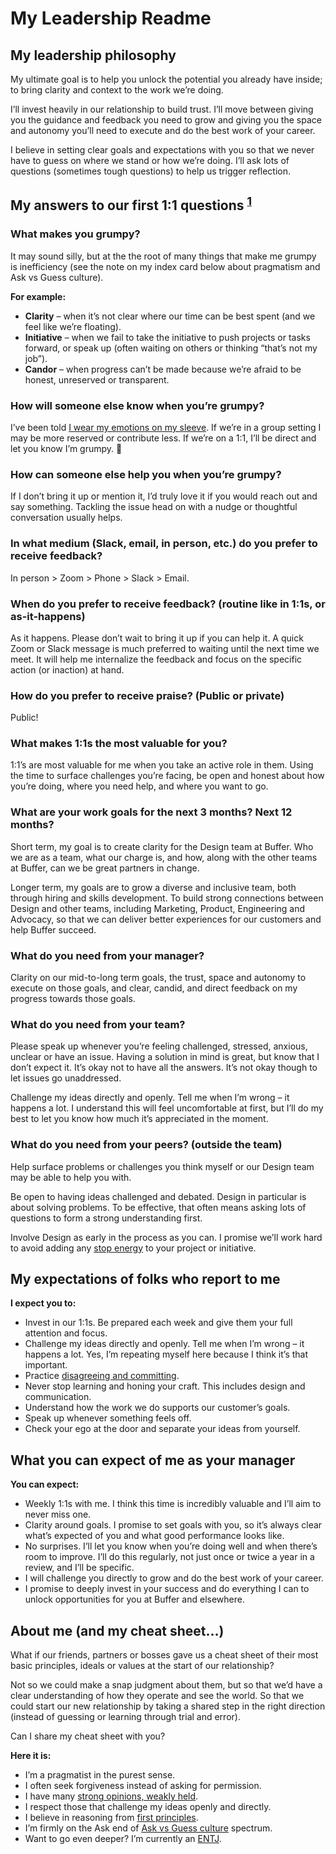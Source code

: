 # My Leadership Readme

## My leadership philosophy

My ultimate goal is to help you unlock the potential you already have inside; to bring clarity and context to the work we’re doing. 

I’ll invest heavily in our relationship to build trust. I’ll move between giving you the guidance and feedback you need to grow and giving you the space and autonomy you’ll need to execute and do the best work of your career.

I believe in setting clear goals and expectations with you so that we never have to guess on where we stand or how we’re doing. I’ll ask lots of questions (sometimes tough questions) to help us trigger reflection.


## My answers to our first 1:1 questions <sup>[1](https://larahogan.me/blog/first-one-on-one-questions/)</sup>

### What makes you grumpy?
It may sound silly, but at the the root of many things that make me grumpy is inefficiency (see the note on my index card below about pragmatism and Ask vs Guess culture). 

**For example:**

- **Clarity** – when it’s not clear where our time can be best spent (and we feel like we’re floating). 
- **Initiative** – when we fail to take the initiative to push projects or tasks forward, or speak up (often waiting on others or thinking “that’s not my job”). 
- **Candor** – when progress can’t be made because we’re afraid to be honest, unreserved or transparent.


### How will someone else know when you’re grumpy?
I’ve been told [I wear my emotions on my sleeve](https://idioms.thefreedictionary.com/wear+on+sleeve). If we’re in a group setting I may be more reserved or contribute less. If we’re on a 1:1, I’ll be direct and let you know I’m grumpy. 🙂 

### How can someone else help you when you’re grumpy?
If I don’t bring it up or mention it, I’d truly love it if you would reach out and say something. Tackling the issue head on with a nudge or thoughtful conversation usually helps. 

### In what medium (Slack, email, in person, etc.) do you prefer to receive feedback?
In person > Zoom > Phone > Slack > Email.

### When do you prefer to receive feedback? (routine like in 1:1s, or as-it-happens)
As it happens. Please don’t wait to bring it up if you can help it. A quick Zoom or Slack message is much preferred to waiting until the next time we meet. It will help me internalize the feedback and focus on the specific action (or inaction) at hand. 

### How do you prefer to receive praise? (Public or private)
Public! 

### What makes 1:1s the most valuable for you?
1:1’s are most valuable for me when you take an active role in them. Using the time to surface challenges you’re facing, be open and honest about how you’re doing, where you need help, and where you want to go. 

### What are your work goals for the next 3 months? Next 12 months? 
Short term, my goal is to create clarity for the Design team at Buffer. Who we are as a team, what our charge is, and how, along with the other teams at Buffer, can we be great partners in change.  

Longer term, my goals are to grow a diverse and inclusive team, both through hiring and skills development. To build strong connections between Design and other teams, including Marketing, Product, Engineering and Advocacy, so that we can deliver better experiences for our customers and help Buffer succeed. 

### What do you need from your manager?
Clarity on our mid-to-long term goals, the trust, space and autonomy to execute on those goals, and clear, candid, and direct feedback on my progress towards those goals.

### What do you need from your team?
Please speak up whenever you’re feeling challenged, stressed, anxious, unclear or have an issue. Having a solution in mind is great, but know that I don’t expect it. It’s okay not to have all the answers. It’s not okay though to let issues go unaddressed. 

Challenge my ideas directly and openly. Tell me when I’m wrong – it happens a lot. I understand this will feel uncomfortable at first, but I’ll do my best to let you know how much it’s appreciated in the moment. 

### What do you need from your peers? (outside the team)
Help surface problems or challenges you think myself or our Design team may be able to help you with. 

Be open to having ideas challenged and debated. Design in particular is about solving problems. To be effective, that often means asking lots of questions to form a strong understanding first.

Involve Design as early in the process as you can. I promise we’ll work hard to avoid adding any [stop energy](https://stories.buffer.com/forward-motion-stop-energy-at-startups-c01624b7989) to your project or initiative. 


## My expectations of folks who report to me

**I expect you to:**

- Invest in our 1:1s. Be prepared each week and give them your full attention and focus.
- Challenge my ideas directly and openly. Tell me when I’m wrong – it happens a lot. Yes, I’m repeating myself here because I think it’s that important. 
- Practice [disagreeing and committing](https://en.wikipedia.org/wiki/Disagree_and_commit).
- Never stop learning and honing your craft. This includes design and communication. 
- Understand how the work we do supports our customer’s goals.
- Speak up whenever something feels off. 
- Check your ego at the door and separate your ideas from yourself.


## What you can expect of me as your manager

**You can expect:**

- Weekly 1:1s with me. I think this time is incredibly valuable and I’ll aim to never miss one. 
- Clarity around goals. I promise to set goals with you, so it’s always clear what’s expected of you and what good performance looks like. 
- No surprises. I’ll let you know when you’re doing well and when there’s room to improve. I’ll do this regularly, not just once or twice a year in a review, and I’ll be specific. 
- I will challenge you directly to grow and do the best work of your career. 
- I promise to deeply invest in your success and do everything I can to unlock opportunities for you at Buffer and elsewhere. 


## About me (and my cheat sheet…)

What if our friends, partners or bosses gave us a cheat sheet of their most basic principles, ideals or values at the start of our relationship? 

Not so we could make a snap judgment about them, but so that we’d have a clear understanding of how they operate and see the world. So that we could start our new relationship by taking a shared step in the right direction (instead of guessing or learning through trial and error). 

Can I share my cheat sheet with you? 

**Here it is:**

- I’m a pragmatist in the purest sense. 
- I often seek forgiveness instead of asking for permission. 
- I have many [strong opinions, weakly held](https://www.saffo.com/02008/07/26/strong-opinions-weakly-held/). 
- I respect those that challenge my ideas openly and directly.
- I believe in reasoning from [first principles](https://jamesclear.com/first-principles). 
- I’m firmly on the Ask end of [Ask vs Guess culture](https://slackhq.com/ask-vs-guess-culture-in-the-office) spectrum. 
- Want to go even deeper? I’m currently an [ENTJ](https://www.16personalities.com/entj-personality). 
